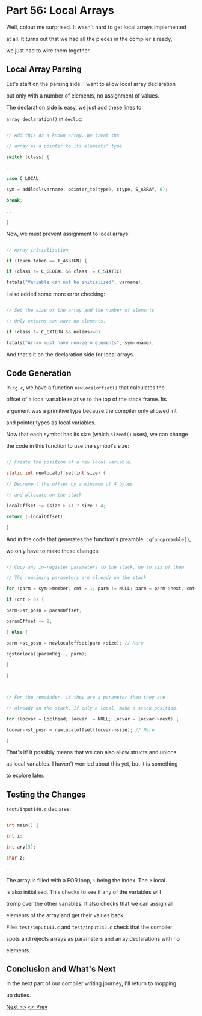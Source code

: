 # Part 56: Local Arrays

  

Well, colour me surprised. It wasn't hard to get local arrays implemented

at all. It turns out that we had all the pieces in the compiler already,

we just had to wire them together.

  

## Local Array Parsing

  

Let's start on the parsing side. I want to allow local array declaration

but only with a number of elements, no assignment of values.

  

The declaration side is easy, we just add these lines to

`array_declaration()` in `decl.c`:

  

```c

// Add this as a known array. We treat the

// array as a pointer to its elements' type

switch (class) {

...

case C_LOCAL:

sym = addlocl(varname, pointer_to(type), ctype, S_ARRAY, 0);

break;

...

}

```

  

Now, we must prevent assignment to local arrays:

  

```c

// Array initialisation

if (Token.token == T_ASSIGN) {

if (class != C_GLOBAL && class != C_STATIC)

fatals("Variable can not be initialised", varname);

```

  

I also added some more error checking:

  

```c

// Set the size of the array and the number of elements

// Only externs can have no elements.

if (class != C_EXTERN && nelems<=0)

fatals("Array must have non-zero elements", sym->name);

```

  

And that's it on the declaration side for local arrays.

  

## Code Generation

  

In `cg.c`, we have a function `newlocaloffset()` that calculates the

offset of a local variable relative to the top of the stack frame. Its

argument was a primitive type because the compiler only allowed int

and pointer types as local variables.

  

Now that each symbol has its size (which `sizeof()` uses), we can change

the code in this function to use the symbol's size:

  

```c

// Create the position of a new local variable.

static int newlocaloffset(int size) {

// Decrement the offset by a minimum of 4 bytes

// and allocate on the stack

localOffset += (size > 4) ? size : 4;

return (-localOffset);

}

```

  

And in the code that generates the function's preamble, `cgfuncpreamble()`,

we only have to make these changes:

  

```c

// Copy any in-register parameters to the stack, up to six of them

// The remaining parameters are already on the stack

for (parm = sym->member, cnt = 1; parm != NULL; parm = parm->next, cnt++) {

if (cnt > 6) {

parm->st_posn = paramOffset;

paramOffset += 8;

} else {

parm->st_posn = newlocaloffset(parm->size); // Here

cgstorlocal(paramReg--, parm);

}

}

  

// For the remainder, if they are a parameter then they are

// already on the stack. If only a local, make a stack position.

for (locvar = Loclhead; locvar != NULL; locvar = locvar->next) {

locvar->st_posn = newlocaloffset(locvar->size); // Here

}

```

  

That's it! It possibly means that we can also allow structs and unions

as local variables. I haven't worried about this yet, but it is something

to explore later.

  

## Testing the Changes

  

`test/input140.c` declares:

  

```c

int main() {

int i;

int ary[5];

char z;

...

```

  

The array is filled with a FOR loop, `i` being the index. The `z` local

is also initialised. This checks to see if any of the variables will

tromp over the other variables. It also checks that we can assign all

elements of the array and get their values back.

  

Files `test/input141.c` and `test/input142.c` check that the compiler

spots and rejects arrays as parameters and array declarations with no

elements.

  

## Conclusion and What's Next

  

In the next part of our compiler writing journey, I'll return to mopping

up duties.

[Next >>](./57-Mop-up-pt3)  [<< Prev](./55-Lazy-Evaluation)
